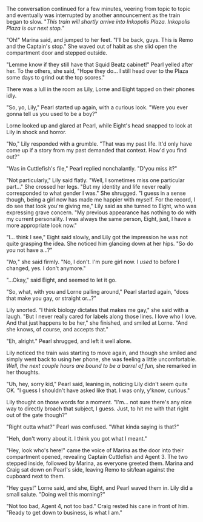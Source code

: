 The conversation continued for a few minutes, veering from topic to topic and eventually was interrupted by another announcement as the train began to slow. "*This train will shortly arrive into Inkopolis Plaza. Inkopolis Plaza is our next stop.*"

"Oh!" Marina said, and jumped to her feet. "I'll be back, guys. This is Remo and the Captain's stop." She waved out of habit as she slid open the compartment door and stepped outside.

"Lemme know if they still have that Squid Beatz cabinet!" Pearl yelled after her. To the others, she said, "Hope they do... I still head over to the Plaza some days to grind out the top scores."

There was a lull in the room as Lily, Lorne and Eight tapped on their phones idly.

"So, yo, Lily," Pearl started up again, with a curious look. "Were you ever gonna tell us you used to be a boy?"

Lorne looked up and glared at Pearl, while Eight's head snapped to look at Lily in shock and horror.

"No," Lily responded with a grumble. "That was my past life. It'd only have come up if a story from my past demanded that context. How'd you find out?"

"Was in Cuttlefish's file," Pearl replied nonchalantly. "D'you miss it?"

"Not particularly," Lily said flatly. "Well, I sometimes miss one particular part..." She crossed her legs. "But my identity and life never really corresponded to what gender I was." She shrugged. "I guess in a sense though, being a girl now has made me happier with myself. For the record, I do see that look you're giving me," Lily said as she turned to Eight, who was expressing grave concern. "My previous appearance has nothing to do with my current personality. I was always the same person, Eight, just, I have a more appropriate look now."

"I... think I see," Eight said slowly, and Lily got the impression he was not quite grasping the idea. She noticed him glancing down at her hips. "So do you not have a...?"

"*No,*" she said firmly. "No, I don't. I'm pure girl now. I *used* to before I changed, yes. I don't anymore."

"...Okay," said Eight, and seemed to let it go.

"So, what, with you and Lorne palling around," Pearl started again, "does that make you gay, or straight or...?"

Lily snorted. "I think biology dictates that makes me gay," she said with a laugh. "But I never really cared for labels along those lines. I love who I love. And that just happens to be her," she finished, and smiled at Lorne. "And she knows, of course, and accepts that."

"Eh, alright." Pearl shrugged, and left it well alone.

Lily noticed the train was starting to move again, and though she smiled and simply went back to using her phone, she was feeling a little uncomfortable. *Well, the next couple hours are bound to be a barrel of fun,* she remarked in her thoughts.

"Uh, hey, sorry kid," Pearl said, leaning in, noticing Lily didn't seem quite OK. "I guess I shouldn't have asked like that. I was only, y'know, curious."

Lily thought on those words for a moment. "I'm... not sure there's any nice way to directly broach that subject, I guess. Just, to hit me with that right out of the gate though?"

"Right outta what?" Pearl was confused. "What kinda saying is that?"

"Heh, don't worry about it. I think you got what I meant."

"Hey, look who's here!" came the voice of Marina as the door into their compartment opened, revealing Captain Cuttlefish and Agent 3. The two stepped inside, followed by Marina, as everyone greeted them. Marina and Craig sat down on Pearl's side, leaving Remo to sit/lean against the cupboard next to them.

"Hey guys!" Lorne said, and she, Eight, and Pearl waved them in. Lily did a small salute. "Doing well this morning?"

"Not too bad, Agent 4, not too bad." Craig rested his cane in front of him. "Ready to get down to business, is what I am."